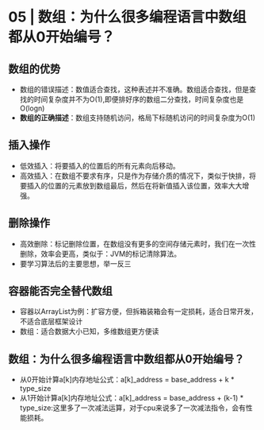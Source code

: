 # 05 | 数组：为什么很多编程语言中数组都从0开始编号？

## 数组的优势
- 数组的错误描述：数值适合查找，这种表述并不准确。数组适合查找，但是查找的时间复杂度并不为O(1),即便排好序的数组二分查找，时间复杂度也是O(logn)
- **数组的正确描述**：数组支持随机访问，格局下标随机访问的时间复杂度为O(1)

## 插入操作
- 低效插入：将要插入的位置后的所有元素向后移动。
- 高效插入：在数组不要求有序，只是作为存储介质的情况下，类似于快排，将要插入的位置的元素放到数组最后，然后在将新值插入该位置，效率大大增强。

## 删除操作
- 高效删除：标记删除位置，在数组没有更多的空间存储元素时，我们在一次性删除，效率会更高，类似于：JVM的标记清除算法。
- 要学习算法后的主要思想，举一反三

## 容器能否完全替代数组
- 容器以ArrayList为例：扩容方便，但拆箱装箱会有一定损耗，适合日常开发，不适合底层框架设计
- 数组：适合数据大小已知，多维数组更方便读

## 数组：为什么很多编程语言中数组都从0开始编号？
- 从0开始计算a[k]内存地址公式：a[k]_address = base_address + k * type_size
- 从1开始计算a[k]内存地址公式：a[k]_address = base_address + (k-1) * type_size:这里多了一次减法运算，对于cpu来说多了一次减法指令，会有性能损耗。


